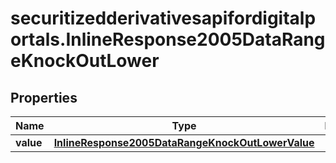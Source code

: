 # securitizedderivativesapifordigitalportals.InlineResponse2005DataRangeKnockOutLower

## Properties

Name | Type | Description | Notes
------------ | ------------- | ------------- | -------------
**value** | [**InlineResponse2005DataRangeKnockOutLowerValue**](InlineResponse2005DataRangeKnockOutLowerValue.md) |  | [optional] 


